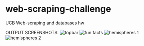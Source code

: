 # web-scraping-challenge
UCB Web-scraping and databases hw

OUTPUT SCREENSHOTS:
![topbar](https://github.com/jj2798nyu/web-scraping-challenge/blob/main/Mission_to_Mars/Output%20Screenshots/MTM_topbar.png)
![fun facts](https://github.com/jj2798nyu/web-scraping-challenge/blob/main/Mission_to_Mars/Output%20Screenshots/MTM_funfacts.png)
![hemispheres 1](https://github.com/jj2798nyu/web-scraping-challenge/blob/main/Mission_to_Mars/Output%20Screenshots/MTM_hemisphere1.png)
![hemispheres 2](https://github.com/jj2798nyu/web-scraping-challenge/blob/main/Mission_to_Mars/Output%20Screenshots/MTM_hemisphere2.png)
